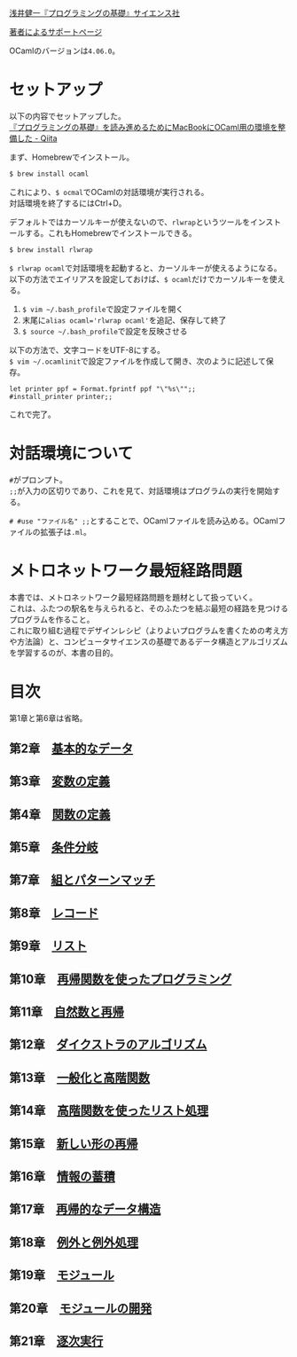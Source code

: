 [浅井健一『プログラミングの基礎』サイエンス社](http://www.saiensu.co.jp/?page=book_details&ISBN=ISBN978-4-7819-1160-1&YEAR=2007)

[著者によるサポートページ](http://pllab.is.ocha.ac.jp/~asai/book/Top.html)

OCamlのバージョンは`4.06.0`。

# セットアップ

以下の内容でセットアップした。  
[『プログラミングの基礎』を読み進めるためにMacBookにOCaml用の環境を整備した - Qiita](https://qiita.com/nrk_baby/items/c59364ff4ff8d9d97098)

まず、Homebrewでインストール。

```bash
$ brew install ocaml
```

これにより、`$ ocmal`でOCamlの対話環境が実行される。  
対話環境を終了するにはCtrl+D。

デフォルトではカーソルキーが使えないので、`rlwrap`というツールをインストールする。これもHomebrewでインストールできる。

```bash
$ brew install rlwrap
```

`$ rlwrap ocaml`で対話環境を起動すると、カーソルキーが使えるようになる。  
以下の方法でエイリアスを設定しておけば、`$ ocaml`だけでカーソルキーを使える。


1. `$ vim ~/.bash_profile`で設定ファイルを開く
2. 末尾に`alias ocaml='rlwrap ocaml'`を追記、保存して終了
3. `$ source ~/.bash_profile`で設定を反映させる

以下の方法で、文字コードをUTF-8にする。  
`$ vim ~/.ocamlinit`で設定ファイルを作成して開き、次のように記述して保存。

```
let printer ppf = Format.fprintf ppf "\"%s\"";;
#install_printer printer;;
```

これで完了。

# 対話環境について

`#`がプロンプト。  
`;;`が入力の区切りであり、これを見て、対話環境はプログラムの実行を開始する。

`# #use "ファイル名" ;;`とすることで、OCamlファイルを読み込める。OCamlファイルの拡張子は`.ml`。

# メトロネットワーク最短経路問題

本書では、メトロネットワーク最短経路問題を題材として扱っていく。  
これは、ふたつの駅名を与えられると、そのふたつを結ぶ最短の経路を見つけるプログラムを作ること。  
これに取り組む過程でデザインレシピ（よりよいプログラムを書くための考え方や方法論）と、コンピュータサイエンスの基礎であるデータ構造とアルゴリズムを学習するのが、本書の目的。

# 目次

第1章と第6章は省略。

## 第2章　[基本的なデータ](./chapter2)
## 第3章　[変数の定義](./chapter3)
## 第4章　[関数の定義](./chapter4)
## 第5章　[条件分岐](./chapter5)
## 第7章　[組とパターンマッチ](./chapter7)
## 第8章　[レコード](./chapter8)
## 第9章　[リスト](./chapter9)
## 第10章　[再帰関数を使ったプログラミング](./chapter10)
## 第11章　[自然数と再帰](./chapter11)
## 第12章　[ダイクストラのアルゴリズム](./chapter12)
## 第13章　[一般化と高階関数](./chapter13)
## 第14章　[高階関数を使ったリスト処理](./chapter14)
## 第15章　[新しい形の再帰](./chapter15)
## 第16章　[情報の蓄積](./chapter16)
## 第17章　[再帰的なデータ構造](./chapter17)
## 第18章　[例外と例外処理](./chapter18)
## 第19章　[モジュール](./chapter19)
## 第20章　[モジュールの開発](./chapter20)
## 第21章　[逐次実行](./chapter21)
